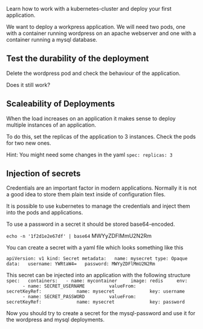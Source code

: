 Learn how to work with a kubernetes-cluster and deploy your first application.

We want to deploy a workpress application. 
We will need two pods, one with a container running wordpress on an apache webserver and one with a container running a mysql database. 

## Test the durability of the deployment

Delete the wordpress pod and check the behaviour of the application. 

Does it still work?


## Scaleability of Deployments

When the load increases on an application it makes sense to deploy multiple instances of an application. 

To do this, set the replicas of the application to 3 instances. Check the pods for two new ones. 


Hint: You might need some changes in the yaml
`spec:
    replicas: 3
`


## Injection of secrets

Credentials are an important factor in modern applications. Normally it is not a good idea to store them plain text inside of configuration files. 

It is possible to use kubernetes to manage the credentials and inject them into the pods and applications. 

To use a password in a secret it should be stored base64-encoded. 

`echo -n '1f2d1e2e67df' | base64`
MWYyZDFlMmU2N2Rm

You can create a secret with a yaml file which looks something like this

`apiVersion: v1
kind: Secret
metadata:
  name: mysecret
type: Opaque
data:
  username: YWRtaW4=
  password: MWYyZDFlMmU2N2Rm
`

This secret can be injected into an application with the following structure
`spec:
  containers:
  - name: mycontainer
    image: redis
    env:
      - name: SECRET_USERNAME
        valueFrom:
          secretKeyRef:
            name: mysecret
            key: username
      - name: SECRET_PASSWORD
        valueFrom:
          secretKeyRef:
            name: mysecret
            key: password
`

Now you should try to create a secret for the mysql-password and use it for the wordpress and mysql deployments. 


